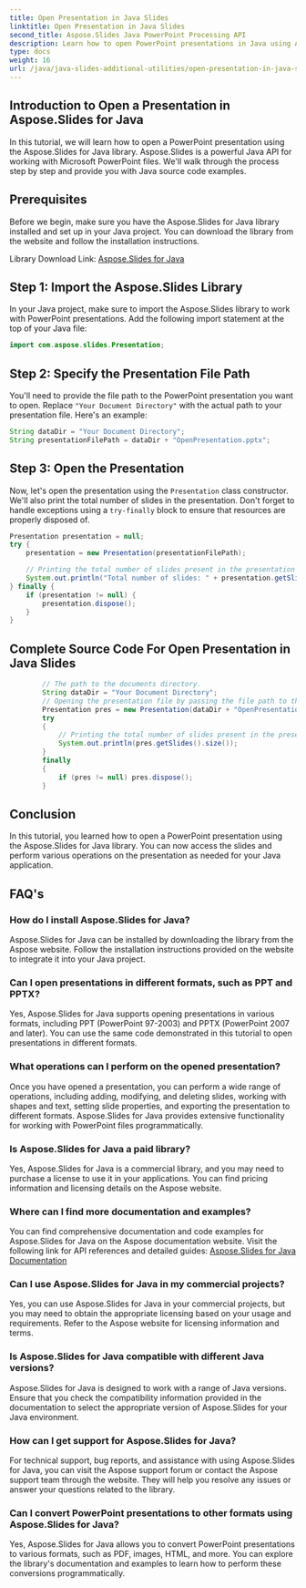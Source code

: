 ```yaml
---
title: Open Presentation in Java Slides
linktitle: Open Presentation in Java Slides
second_title: Aspose.Slides Java PowerPoint Processing API
description: Learn how to open PowerPoint presentations in Java using Aspose.Slides for Java. Step-by-step guide with source code examples for efficient presentation handling.
type: docs
weight: 16
url: /java/java-slides-additional-utilities/open-presentation-in-java-slides/
---
```


## Introduction to Open a Presentation in Aspose.Slides for Java

In this tutorial, we will learn how to open a PowerPoint presentation using the Aspose.Slides for Java library. Aspose.Slides is a powerful Java API for working with Microsoft PowerPoint files. We'll walk through the process step by step and provide you with Java source code examples.

## Prerequisites

Before we begin, make sure you have the Aspose.Slides for Java library installed and set up in your Java project. You can download the library from the website and follow the installation instructions.

Library Download Link: [Aspose.Slides for Java](https://releases.aspose.com/slides/java/)

## Step 1: Import the Aspose.Slides Library

In your Java project, make sure to import the Aspose.Slides library to work with PowerPoint presentations. Add the following import statement at the top of your Java file:

```java
import com.aspose.slides.Presentation;
```

## Step 2: Specify the Presentation File Path

You'll need to provide the file path to the PowerPoint presentation you want to open. Replace `"Your Document Directory"` with the actual path to your presentation file. Here's an example:

```java
String dataDir = "Your Document Directory";
String presentationFilePath = dataDir + "OpenPresentation.pptx";
```

## Step 3: Open the Presentation

Now, let's open the presentation using the `Presentation` class constructor. We'll also print the total number of slides in the presentation. Don't forget to handle exceptions using a `try-finally` block to ensure that resources are properly disposed of.

```java
Presentation presentation = null;
try {
    presentation = new Presentation(presentationFilePath);

    // Printing the total number of slides present in the presentation
    System.out.println("Total number of slides: " + presentation.getSlides().size());
} finally {
    if (presentation != null) {
        presentation.dispose();
    }
}
```

## Complete Source Code For Open Presentation in Java Slides

```java
        // The path to the documents directory.
        String dataDir = "Your Document Directory";
        // Opening the presentation file by passing the file path to the constructor of Presentation class
        Presentation pres = new Presentation(dataDir + "OpenPresentation.pptx");
        try
        {
            // Printing the total number of slides present in the presentation
            System.out.println(pres.getSlides().size());
        }
        finally
        {
            if (pres != null) pres.dispose();
        }
```

## Conclusion

In this tutorial, you learned how to open a PowerPoint presentation using the Aspose.Slides for Java library. You can now access the slides and perform various operations on the presentation as needed for your Java application.

## FAQ's

### How do I install Aspose.Slides for Java?

Aspose.Slides for Java can be installed by downloading the library from the Aspose website. Follow the installation instructions provided on the website to integrate it into your Java project.

### Can I open presentations in different formats, such as PPT and PPTX?

Yes, Aspose.Slides for Java supports opening presentations in various formats, including PPT (PowerPoint 97-2003) and PPTX (PowerPoint 2007 and later). You can use the same code demonstrated in this tutorial to open presentations in different formats.

### What operations can I perform on the opened presentation?

Once you have opened a presentation, you can perform a wide range of operations, including adding, modifying, and deleting slides, working with shapes and text, setting slide properties, and exporting the presentation to different formats. Aspose.Slides for Java provides extensive functionality for working with PowerPoint files programmatically.

### Is Aspose.Slides for Java a paid library?

Yes, Aspose.Slides for Java is a commercial library, and you may need to purchase a license to use it in your applications. You can find pricing information and licensing details on the Aspose website.

### Where can I find more documentation and examples?

You can find comprehensive documentation and code examples for Aspose.Slides for Java on the Aspose documentation website. Visit the following link for API references and detailed guides: [Aspose.Slides for Java Documentation](https://reference.aspose.com/slides/java/)

### Can I use Aspose.Slides for Java in my commercial projects?

Yes, you can use Aspose.Slides for Java in your commercial projects, but you may need to obtain the appropriate licensing based on your usage and requirements. Refer to the Aspose website for licensing information and terms.

### Is Aspose.Slides for Java compatible with different Java versions?

Aspose.Slides for Java is designed to work with a range of Java versions. Ensure that you check the compatibility information provided in the documentation to select the appropriate version of Aspose.Slides for your Java environment.

### How can I get support for Aspose.Slides for Java?

For technical support, bug reports, and assistance with using Aspose.Slides for Java, you can visit the Aspose support forum or contact the Aspose support team through the website. They will help you resolve any issues or answer your questions related to the library.

### Can I convert PowerPoint presentations to other formats using Aspose.Slides for Java?

Yes, Aspose.Slides for Java allows you to convert PowerPoint presentations to various formats, such as PDF, images, HTML, and more. You can explore the library's documentation and examples to learn how to perform these conversions programmatically.
